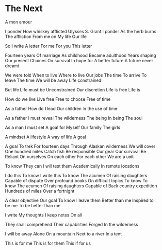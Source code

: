 # The Next
A mon amour

I ponder
How whiskey afflicted
Ulysses S. Grant
I ponder
As the herb burns
The affliction
From me on
My life
Our life

So I write
A letter
For me
For you
This letter

Fourteen years
Of marriage
As childhood
Became adulthood
Years shaping
Our present
Choices
On survival
In hope for
A better future
A future never dreamt

We were told
When to live
Where to live
Our jobs
The time
To arrive
To leave
The time
We will be away
Life constrained

But life 
Life must be
Unconstrained
Our discretion
Life is free
Life is

How do we live
Live free
Free to choose
Free of time

As a father
How do I lead
Our children
In the use of time

As a father
I must reveal
The wilderness
The being
In being
The soul

As a man
I must set
A goal for
Myself
Our family
The girls

A mindset
A lifestyle
A way of life
A goal

A goal
To trek 
For fourteen days 
Through Alaskan wilderness
We will cover
One hundred miles
Catch fish
Be responsible 
Our gear
Our survival
Be Reliant
On ourselves
On each other
For each other
We are a unit

To know 
They can
I will test them
Academically
In remote locations

I do this 
To know 
I write this 
To know 
The acumen 
Of raising daughters
Capable of dispute 
Over profound books
On difficult topics 
To know 
To know
The acumen
Of raising daughters
Capable of
Back country expedition
Hundreds of miles
Over a fortnight

A clear objective
Our goal
To know
I leave them 
Better than me 
Inspired to be me
To be better than me 

I write
My thoughts
I keep notes
On all

They shall comprehend
Their capabilities
Forged
In the wilderness 

I will be away 
Alone
On a mountain
Next to a river
In a tent

This is for me 
This is for them 
This if for us